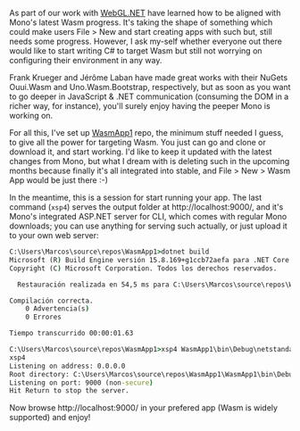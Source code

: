 As part of our work with [WebGL.NET](https://github.com/WaveEngine/WebGL.NET) have learned how to be aligned with 
Mono's latest Wasm progress. It's taking the shape of something which could make users File > New and start creating 
apps with such but, still needs some progress. However, I ask my-self whether everyone out there would like to start 
writing C# to target Wasm but still not worrying on configuring their environment in any way.

Frank Krueger and Jérôme Laban have made great works with their NuGets Ouui.Wasm and Uno.Wasm.Bootstrap, respectively, 
but as soon as you want to go deeper in JavaScript & .NET communication (consuming the DOM in a richer way, for 
instance), you'll surely enjoy having the peeper Mono is working on.

For all this, I've set up [WasmApp1](https://github.com/MarcosCobena/WasmApp1) repo, the minimum stuff needed I guess, 
to give all the power for targeting Wasm. You just can go and clone or download it, and start working. I'd like to 
keep it updated with the latest changes from Mono, but what I dream with is deleting such in the upcoming months 
because finally it's all integrated into stable, and File > New > Wasm App would be just there :-)

In the meantime, this is a session for start running your app. The last command (`xsp4`) serves the output folder at 
http://localhost:9000/, and it's Mono's integrated ASP.NET server for CLI, which comes with regular Mono downloads; 
you can use anything for serving such actually, or just upload it to your own web server:

```cmd
C:\Users\Marcos\source\repos\WasmApp1>dotnet build
Microsoft (R) Build Engine versión 15.8.169+g1ccb72aefa para .NET Core
Copyright (C) Microsoft Corporation. Todos los derechos reservados.

  Restauración realizada en 54,5 ms para C:\Users\Marcos\source\repos\WasmApp1\WasmApp1\WasmApp1.csproj.

Compilación correcta.
    0 Advertencia(s)
    0 Errores

Tiempo transcurrido 00:00:01.63

C:\Users\Marcos\source\repos\WasmApp1>xsp4 WasmApp1\bin\Debug\netstandard2.0\
xsp4
Listening on address: 0.0.0.0
Root directory: C:\Users\Marcos\source\repos\WasmApp1\WasmApp1\bin\Debug\netstandard2.0
Listening on port: 9000 (non-secure)
Hit Return to stop the server.

```

Now browse http://localhost:9000/ in your prefered app (Wasm is widely supported) and enjoy!